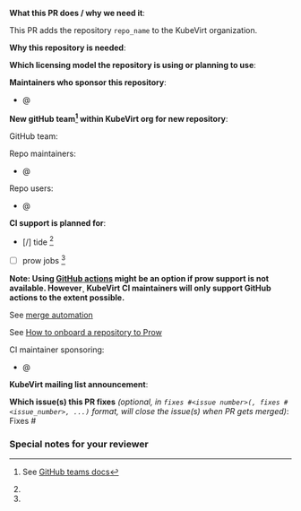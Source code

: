 <!--  Thanks for sending a pull request!  Here are some tips for you:
* Consider creating this PR as draft: https://github.com/kubevirt/kubevirt/blob/main/CONTRIBUTING.md#consider-opening-your-pull-request-as-draft
-->

**What this PR does / why we need it**:

This PR adds the repository `repo_name` to the KubeVirt organization.

**Why this repository is needed**:

<!--
    Explain in detail what the repository will host, how it is related to KubeVirt and how it is beneficial for KubeVirt.
-->

**Which licensing model the repository is using or planning to use**:

<!--
    Explain which license model you are using or intending to use. Note that, since KubeVirt is a CNCF project, if the license model is in conflict with CNCF policies, this PR is not likely to get approved.
    Note: [CNCF is recommending Apache-2.0](https://www.cncf.io/blog/2017/02/01/cncf-recommends-aslv2/)
-->

**Maintainers who sponsor this repository**:

<!--
    A maintainer from https://github.com/kubevirt/community/blob/main/MAINTAINERS.md is required to sponsor the repository PR
-->

- @

**New gitHub team[^1] within KubeVirt org for new repository**:

<!--
    Add a `team` section in `orgs.yaml` to give the people access to the repo that need it.
-->

GitHub team:

Repo maintainers:

- @

Repo users:

- @

[^1]: See [GitHub teams docs](https://docs.github.com/en/organizations/organizing-members-into-teams/about-teams)

**CI support is planned for**:

- [/] tide [^2]
- [ ] prow jobs [^3]

**Note: Using [GitHub actions](https://docs.github.com/en/actions) might be an option if prow support is not available. However¸ KubeVirt CI maintainers will only support GitHub actions to the extent possible.**

[^2]:
See [merge automation](https://github.com/kubevirt/community/blob/main/docs/add-merge-automation-to-your-repository.md)
[^3]:
See [How to onboard a repository to Prow](https://github.com/kubevirt/project-infra/blob/main/docs/how-to-onboard-a-repository.md)

CI maintainer sponsoring:

<!--
    A CI maintainer from [CI maintainers](../../OWNERS_ALIASES) is required to sponsor the repository PR if CI support is required.
-->

- @

**KubeVirt mailing list announcement**:

<!--
    Place a link to an email with announcement to [kubevirt-dev](https://groups.google.com/g/kubevirt-dev/) here
-->

**Which issue(s) this PR fixes** *(optional, in `fixes #<issue number>(, fixes #<issue_number>, ...)` format, will close
the issue(s) when PR gets merged)*:
Fixes #

### Special notes for your reviewer

